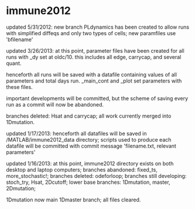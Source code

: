 immune2012
=========

updated 5/31/2012:
new branch PLdynamics has been created to allow runs
with simplified diffeqs and only two types of cells;
new paramfiles use 'bfilename'

updated 3/26/2013:
at this point, parameter files have been created
for all runs with _dy set at oldc/10. this includes
all edge, carrycap, and several quant.

henceforth all runs will be saved with a datafile
containing values of all parameters and total days run.
_main_cont and _plot set parameters with these files.

important developments will be committed, but the scheme
of saving every run as a commit will now be abandoned.

branches deleted: Hsat and carrycap; all work currently
merged into 1Dmutation.

updated 1/17/2013:
henceforth all datafiles will be saved in
/MATLAB/immune2012_data directory;
scripts used to produce each datafile will be committed
with commit message 'filename.txt, relevant parameters'

updated 1/16/2013:
at this point, immune2012 directory exists
on both desktop and laptop computers;
branches abandoned: fixed_ts, more_stochastic!;
branches deleted: odeforloop;
branches still developing: stoch_try, Hsat, 2Dcutoff;
lower base branches: 1Dmutation, master, 2Dmutation;

1Dmutation now main 1Dmaster branch; all files cleared.
